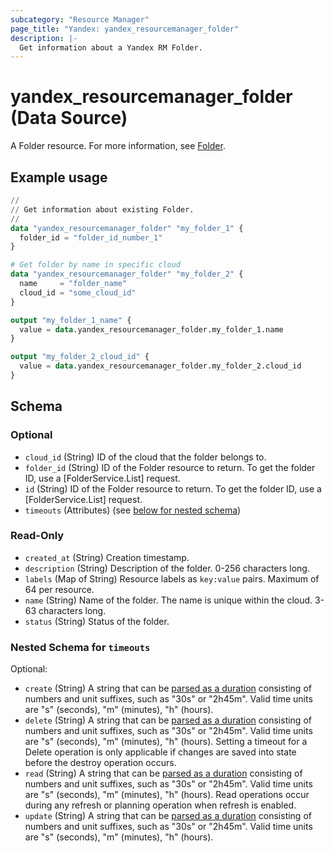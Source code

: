```yaml
---
subcategory: "Resource Manager"
page_title: "Yandex: yandex_resourcemanager_folder"
description: |-
  Get information about a Yandex RM Folder.
---
```


# yandex_resourcemanager_folder (Data Source)

A Folder resource. For more information, see [Folder](/docs/resource-manager/concepts/resources-hierarchy#folder).

## Example usage

```terraform
//
// Get information about existing Folder.
//
data "yandex_resourcemanager_folder" "my_folder_1" {
  folder_id = "folder_id_number_1"
}

# Get folder by name in specific cloud
data "yandex_resourcemanager_folder" "my_folder_2" {
  name     = "folder_name"
  cloud_id = "some_cloud_id"
}

output "my_folder_1_name" {
  value = data.yandex_resourcemanager_folder.my_folder_1.name
}

output "my_folder_2_cloud_id" {
  value = data.yandex_resourcemanager_folder.my_folder_2.cloud_id
}
```

<!-- schema generated by tfplugindocs -->
## Schema

### Optional

- `cloud_id` (String) ID of the cloud that the folder belongs to.
- `folder_id` (String) ID of the Folder resource to return.
 To get the folder ID, use a [FolderService.List] request.
- `id` (String) ID of the Folder resource to return.
 To get the folder ID, use a [FolderService.List] request.
- `timeouts` (Attributes) (see [below for nested schema](#nestedatt--timeouts))

### Read-Only

- `created_at` (String) Creation timestamp.
- `description` (String) Description of the folder. 0-256 characters long.
- `labels` (Map of String) Resource labels as `` key:value `` pairs. Maximum of 64 per resource.
- `name` (String) Name of the folder.
 The name is unique within the cloud. 3-63 characters long.
- `status` (String) Status of the folder.

<a id="nestedatt--timeouts"></a>
### Nested Schema for `timeouts`

Optional:

- `create` (String) A string that can be [parsed as a duration](https://pkg.go.dev/time#ParseDuration) consisting of numbers and unit suffixes, such as "30s" or "2h45m". Valid time units are "s" (seconds), "m" (minutes), "h" (hours).
- `delete` (String) A string that can be [parsed as a duration](https://pkg.go.dev/time#ParseDuration) consisting of numbers and unit suffixes, such as "30s" or "2h45m". Valid time units are "s" (seconds), "m" (minutes), "h" (hours). Setting a timeout for a Delete operation is only applicable if changes are saved into state before the destroy operation occurs.
- `read` (String) A string that can be [parsed as a duration](https://pkg.go.dev/time#ParseDuration) consisting of numbers and unit suffixes, such as "30s" or "2h45m". Valid time units are "s" (seconds), "m" (minutes), "h" (hours). Read operations occur during any refresh or planning operation when refresh is enabled.
- `update` (String) A string that can be [parsed as a duration](https://pkg.go.dev/time#ParseDuration) consisting of numbers and unit suffixes, such as "30s" or "2h45m". Valid time units are "s" (seconds), "m" (minutes), "h" (hours).
